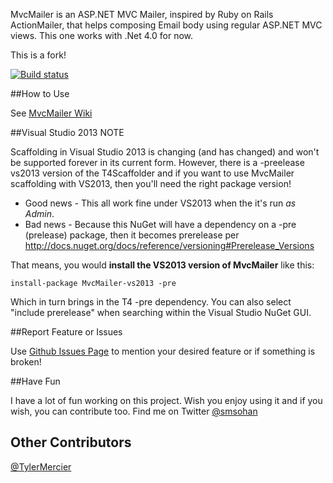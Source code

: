 MvcMailer is an ASP.NET MVC Mailer, inspired by Ruby on Rails ActionMailer, that helps composing Email
body using regular ASP.NET MVC views. This one works with .Net 4.0 for now.

This is a fork!

[![Build status](https://ci.appveyor.com/api/projects/status/da0f3qn22rpewet8)](https://ci.appveyor.com/project/ScottHanselman/mvcmailer)

##How to Use

See [MvcMailer Wiki](https://github.com/smsohan/MvcMailer/wiki/MvcMailer-Step-by-Step-Guide)

##Visual Studio 2013 NOTE

 Scaffolding in Visual Studio 2013 is changing (and has changed) and won't be supported forever in its current form. However, there is a -preelease vs2013 version of the T4Scaffolder and if you want to use MvcMailer scaffolding with VS2013, then you'll need the right package version! 

* Good news - This all work fine under VS2013 when the it's run _as Admin_.
* Bad news - Because this NuGet will have a dependency on a -pre (prelease) package, then it becomes prerelease per http://docs.nuget.org/docs/reference/versioning#Prerelease_Versions

That means, you would **install the VS2013 version of MvcMailer** like this:

```
install-package MvcMailer-vs2013 -pre
```

Which in turn brings in the T4 -pre dependency. You can also select "include prerelease" when searching within the Visual Studio NuGet GUI.


##Report Feature or Issues

Use [Github Issues Page](https://github.com/smsohan/mvcmailer/issues) to mention your desired feature or if something is broken!

##Have Fun

I have a lot of fun working on this project. Wish you enjoy using it and if you wish, you can contribute too. Find me on Twitter [@smsohan](http://twitter.com/smsohan)

## Other Contributors
[@TylerMercier](https://github.com/tylermercier)
